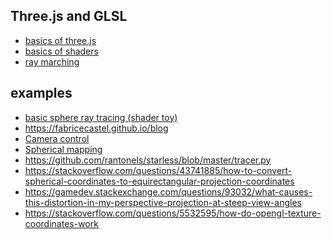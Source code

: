Three.js and GLSL
-----------------------

- [basics of three.js](http://www.dominictran.com/pdf/ThreeJS.Essentials.PACKT.pdf)  
- [basics of shaders](https://aerotwist.com/tutorials/an-introduction-to-shaders-part-2/)  
- [ray marching](http://barradeau.com/blog/?p=575)  

examples
-----------------
- [basic sphere ray tracing (shader toy)](https://www.shadertoy.com/view/Xdj3zz)  
- https://fabricecastel.github.io/blog
- [Camera control](https://learnopengl.com/Getting-started/Camera)
- [Spherical mapping](http://paulbourke.net/geometry/transformationprojection/)
- https://github.com/rantonels/starless/blob/master/tracer.py  
- https://stackoverflow.com/questions/43741885/how-to-convert-spherical-coordinates-to-equirectangular-projection-coordinates
- https://gamedev.stackexchange.com/questions/93032/what-causes-this-distortion-in-my-perspective-projection-at-steep-view-angles  
- https://stackoverflow.com/questions/5532595/how-do-opengl-texture-coordinates-work